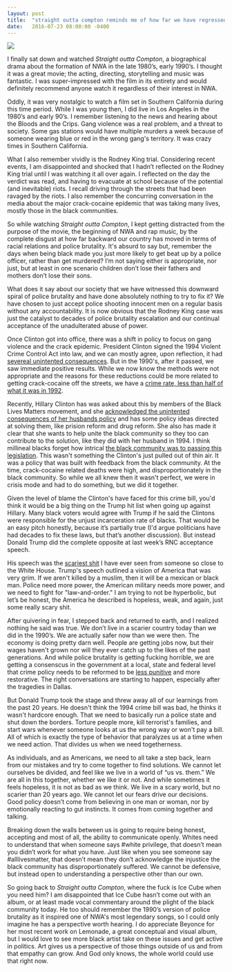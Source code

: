 ```yaml
---
layout: post
title:  "straight outta compton reminds me of how far we have regressed"
date:   2016-07-23 08:00:00 -0400
---
```

![](https://www.google.com/url?sa=i&rct=j&q=&esrc=s&source=imgres&cd=&cad=rja&uact=8&ved=0ahUKEwjwkvr8wo3OAhUK2SYKHV33CA0QjRwIBw&url=http%3A%2F%2Ft1.gstatic.com%2Fimages%3Fq%3Dtbn%3AANd9GcSAXPQcnt7KL7xEeOTCysw9YnMfLy4nLseno8SHC81glnreq0ph&psig=AFQjCNEHmJUB7fj9sWgsXUTLtd001JADTg&ust=1469498589443261)

I finally sat down and watched *Straight outta Compton*, a biographical drama about the formation of NWA in the late 1980’s, early 1990’s. I thought it was a great movie; the acting, directing, storytelling and music was fantastic. I was super-impressed with the film in its entirety and would definitely recommend anyone watch it regardless of their interest in NWA.

Oddly, it was very nostalgic to watch a film set in Southern California during this time period. While I was young then, I did live in Los Angeles in the 1980’s and early 90’s. I remember listening to the news and hearing about the Bloods and the Crips. Gang violence was a real problem, and a threat to society. Some gas stations would have multiple murders a week because of someone wearing blue or red in the wrong gang's territory. It was crazy times in Southern California.

What I also remember vividly is the Rodney King trial. Considering recent events, I am disappointed and shocked that I hadn’t reflected on the Rodney King trial until I was watching it all over again.  I reflected on the day the verdict was read, and having to evacuate at school because of the potential (and inevitable) riots. I recall driving through the streets that had been ravaged by the riots. I also remember the concurring conversation in the media about the major crack-cocaine epidemic that was taking many lives, mostly those in the black communities.

So while watching *Straight outta Compton*, I kept getting distracted from the purpose of the movie, the beginning of NWA and rap music, by the complete disgust at how far backward our country has moved in terms of racial relations and police brutality. It's absurd to say but, remember the days when being black made you just more likely to get beat up by a police officer, rather than get murdered? I’m not saying either is appropriate, nor just, but at least in one scenario children don’t lose their fathers and mothers don’t lose their sons. 

What does it say about our society that we have witnessed this downward spiral of police brutality and have done absolutely nothing to try to fix it? We have chosen to just accept police shooting innocent men on a regular basis without any accountability. It is now obvious that the Rodney King case was just the catalyst to decades of police brutality escalation and our continual acceptance of the unadulterated abuse of power.

Once Clinton got into office, there was a shift in policy to focus on gang violence and the crack epidemic. President Clinton signed the 1994 Violent Crime Control Act into law, and we can mostly agree, upon reflection, it had [severeal unintented consequences](http://www.npr.org/2014/09/12/347736999/20-years-later-major-crime-bill-viewed-as-terrible-mistake). But in the 1990's, after it passed, we saw immediate positive results. While we now know the methods were not appropriate and the reasons for these reductions could be more related to getting crack-cocaine off the streets, we have a [crime rate, less than half of what it was in 1992](https://ucr.fbi.gov/crime-in-the-u.s/2011/crime-in-the-u.s.-2011/tables/table-1).

Recently, Hillary Clinton has was asked about this by members of the Black Lives Matters movement, and she [acknowledged the unintented consequences of her husbands policy](http://www.democracynow.org/2015/8/19/watch_full_video_of_hillary_clintons) and has some policy ideas directed at solving them, like prision reform and drug reform. She also has made it clear that she wants to help unite the black community so they too can contribute to the solution, like they did with her husband in 1994. I think millineal blacks forget how intrical [the black community was to passing this legislation](http://www.slate.com/articles/news_and_politics/crime/2016/02/why_many_black_politicians_backed_the_1994_crime_bill_championed_by_the.html). This wasn't something the Clinton's just pulled out of thin air. It was a policy that was built with feedback from the black community. At the time, crack-cocaine related deaths were high, and disproportionately in the black community. So while we all knew then it wasn't perfect, we were in crisis mode and had to do something, but we did it together.

Given the level of blame the Clinton's have faced for this crime bill, you'd think it would be a big thing on the Trump hit list when going up against Hillary. Many black voters would agree with Trump if he said the Clintons were responsible for the unjust incarceration rate of blacks. That would be an easy pitch honestly, because it’s partially true (I'd argue politicians have had decades to fix these laws, but that’s another discussion). But instead Donald Trump did the complete opposite at last week’s RNC acceptance speech.

His speech was the [scariest shit](https://www.thenation.com/article/donald-trumps-angry-dark-speech-caps-off-a-disaster-rnc/) I have ever seen from someone so close to the White House. Trump's speech outlined a vision of America that was very grim. If we aren't killed by a muslim, then it will be a mexican or black man. Police need more power, the American military needs more power, and we need to fight for "law-and-order." I am trying to not be hyperbolic, but let’s be honest, the America he described is hopeless, weak, and again, just some really scary shit.

After quivering in fear, I stepped back and returned to earth, and I realized nothing he said was true. We don’t live in a scarier country today than we did in the 1990’s. We are actually safer now than we were then. The economy is doing pretty darn well. People are getting jobs now, but their wages haven't grown nor will they ever catch up to the likes of the past generations. And while police brutality is getting fucking horrible, we are getting a consenscus in the government at a local, state and federal level that crime policy needs to be reformed to be [less punitive](http://www.huffingtonpost.com/entry/federal-justice-reform-poll_us_56be1a95e4b08ffac124f71e) and more restorative. The right conversations are starting to happen, especially after the tragedies in Dallas.

But Donald Trump took the stage and threw away all of our learnings from the past 20 years. He doesn't think the 1994 crime bill was bad, he thinks it wasn't hardcore enough. That we need to basically run a police state and shut down the borders. Torture people more, kill terrorist's families, and start wars whenever someone looks at us the wrong way or won't pay a bill. All of which is exactly the type of behavior that paralyzes us at a time when we need action. That divides us when we need togetherness.

As individuals, and as Americans, we need to all take a step back, learn from our mistakes and try to come together to find solutions. We cannot let ourselves be divided, and feel like we live in a world of “us vs. them.” We are all in this together, whether we like it or not. And while sometimes it feels hopeless, it is not as bad as we think. We live in a scary world, but no scarier than 20 years ago. We cannot let our fears drive our decisions. Good policy doesn’t come from believing in one man or woman, nor by emotionally reacting to gut instincts. It comes from coming together and talking. 

Breaking down the walls between us is going to require being honest, accepting and most of all, the ability to communicate openly. Whites need to understand that when someone says #white privilege, that doesn’t mean you didn’t work for what you have. Just like when you see someone say #alllivesmatter, that doesn’t mean they don’t acknowledge the injustice the black community has disproportionately suffered. We cannot be defensive, but instead open to understanding a perspective other than our own.

So going back to *Straight outta Compton*, where the fuck is Ice Cube when you need him? I am disappointed that Ice Cube hasn’t come out with an album, or at least made vocal commentary around the plight of the black community today. He too should remember the 1990’s version of police brutality as it inspired one of NWA's most legendary songs, so I could only imagine he has a perspective worth hearing. I do appreciate Beyonce for her most recent work on Lemonade, a great conceptual and visual album, but I would love to see more black artist take on these issues and get active in politics. Art gives us a perspective of those things outside of us and from that empathy can grow. And God only knows, the whole world could use that right now.

